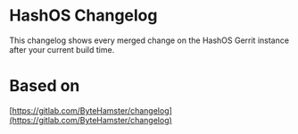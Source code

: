 # HashOS Changelog

This changelog shows every merged change on the HashOS Gerrit instance after your current build time.

# Based on

[https://gitlab.com/ByteHamster/changelog](https://gitlab.com/ByteHamster/changelog)
